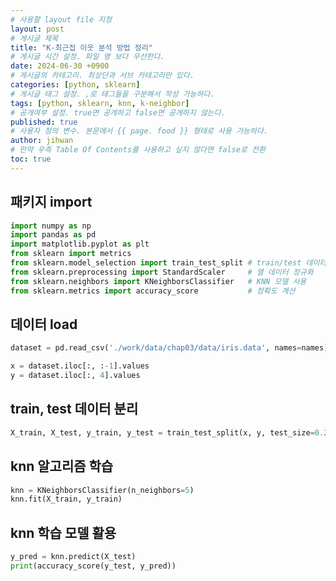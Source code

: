 ```yaml
---
# 사용할 layout file 지정
layout: post
# 게시글 제목
title: "K-최근접 이웃 분석 방법 정리"
# 게시글 시간 설정. 파일 명 보다 우선한다.
date: 2024-06-30 +0900
# 게시글의 카테고리. 최상단과 서브 카테고리만 있다.
categories: [python, sklearn]
# 게시글 태그 설정. ,로 태그들을 구분해서 작성 가능하다.
tags: [python, sklearn, knn, k-neighbor]
# 공개여부 설정. true면 공개하고 false면 공개하지 않는다.
published: true
# 사용자 정의 변수. 본문에서 {{ page. food }} 형태로 사용 가능하다.
author: jihwan
# 만약 우측 Table Of Contents를 사용하고 싶지 않다면 false로 전환
toc: true
---
```


## 패키지 import
```python
import numpy as np
import pandas as pd
import matplotlib.pyplot as plt
from sklearn import metrics
from sklearn.model_selection import train_test_split # train/test 데이터 분리
from sklearn.preprocessing import StandardScaler     # 열 데이터 정규화
from sklearn.neighbors import KNeighborsClassifier   # KNN 모델 사용
from sklearn.metrics import accuracy_score           # 정확도 계산
```
## 데이터 load
```python
dataset = pd.read_csv('./work/data/chap03/data/iris.data', names=names)

x = dataset.iloc[:, :-1].values
y = dataset.iloc[:, 4].values
```

## train, test 데이터 분리
```python
X_train, X_test, y_train, y_test = train_test_split(x, y, test_size=0.2)
```

## knn 알고리즘 학습
```python
knn = KNeighborsClassifier(n_neighbors=5)
knn.fit(X_train, y_train)
```

## knn 학습 모델 활용
```python
y_pred = knn.predict(X_test)
print(accuracy_score(y_test, y_pred))
```